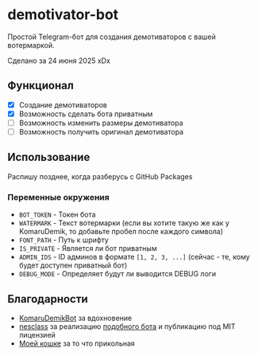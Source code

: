 # demotivator-bot

Простой Telegram-бот для создания демотиваторов с вашей вотермаркой.

Сделано за 24 июня 2025 xDx

## Функционал
- [X] Создание демотиваторов
- [X] Возможность сделать бота приватным
- [ ] Возможность изменить размеры демотиватора
- [ ] Возможность получить оригинал демотиватора

## Использование

Распишу позднее, когда разберусь с GitHub Packages

### Переменные окружения
- `BOT_TOKEN` - Токен бота
- `WATERMARK` - Текст вотермарки (если вы хотите такую же как у KomaruDemik, то добавьте пробел после каждого символа)
- `FONT_PATH` - Путь к шрифту
- `IS_PRIVATE` - Является ли бот приватным
- `ADMIN_IDS` - ID админов в формате `[1, 2, 3, ...]` (сейчас - те, кому будет доступен приватный бот)
- `DEBUG_MODE` - Определяет будут ли выводится DEBUG логи

## Благодарности

- [KomaruDemikBot](https://t.me/KomaruDemik_bot) за вдохновение
- [nesclass](https://github.com/nesclass/) за реализацию [подобного бота](https://github.com/nesclass/demotivator-bot) и публикацию под MIT лицензией
- [Моей кошке](https://t.me/catsune_mewku) за то что прикольная
